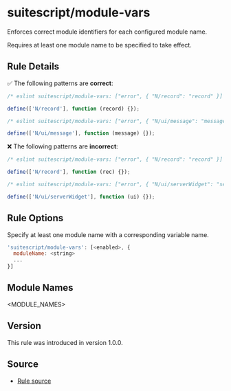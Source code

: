 # suitescript/module-vars

Enforces correct module identifiers for each configured module name.

Requires at least one module name to be specified to take effect.

## Rule Details

:white_check_mark: The following patterns are **correct**:

```js
/* eslint suitescript/module-vars: ["error", { "N/record": "record" }] */

define(['N/record'], function (record) {});
```

```js
/* eslint suitescript/module-vars: ["error", { "N/ui/message": "message" }] */

define(['N/ui/message'], function (message) {});
```

:x: The following patterns are **incorrect**:

```js
/* eslint suitescript/module-vars: ["error", { "N/record": "record" }] */

define(['N/record'], function (rec) {});
```

```js
/* eslint suitescript/module-vars: ["error", { "N/ui/serverWidget": "serverWidget" }] */

define(['N/ui/serverWidget'], function (ui) {});
```

## Rule Options

Specify at least one module name with a corresponding variable name.

```js
'suitescript/module-vars': [<enabled>, {
  moduleName: <string>
  ...
}]
```

## Module Names

<MODULE_NAMES>

## Version

This rule was introduced in version 1.0.0.

## Source

- [Rule source](../../lib/rules/module-vars.js)

